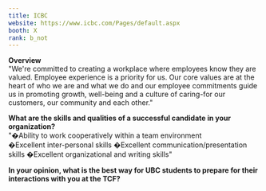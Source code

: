 ```yaml
---
title: ICBC
website: https://www.icbc.com/Pages/default.aspx
booth: X
rank: b_not
---
```

**Overview**  
"We're committed to creating a workplace where employees know they are valued. Employee experience is a priority for us. Our core values are at the heart of who we are and what we do and our employee commitments guide us in promoting growth, well-being and a culture of caring-for our customers, our community and each other."
  
**What are the skills and qualities of a successful candidate in your organization?**  
"�Ability to work cooperatively within a team environment  
�Excellent inter-personal skills
�Excellent communication/presentation skills 
�Excellent organizational and writing skills"
  
**In your opinion, what is the best way for UBC students to prepare for their interactions with you at the TCF?**  

